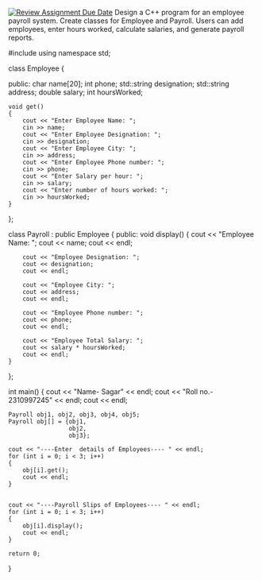 [![Review Assignment Due Date](https://classroom.github.com/assets/deadline-readme-button-24ddc0f5d75046c5622901739e7c5dd533143b0c8e959d652212380cedb1ea36.svg)](https://classroom.github.com/a/Fmb6W2KK)
Design a C++ program for an employee payroll system. Create classes for Employee and Payroll. Users can add employees, enter hours worked, calculate salaries, and generate payroll reports.


#include <iostream>
using namespace std;

class Employee
{

public:
    char name[20];
    int phone;
    std::string designation;
    std::string address;
    double salary;
    int hoursWorked;

    void get()
    {
        cout << "Enter Employee Name: ";
        cin >> name;
        cout << "Enter Employee Designation: ";
        cin >> designation;
        cout << "Enter Employee City: ";
        cin >> address;
        cout << "Enter Employee Phone number: ";
        cin >> phone;
        cout << "Enter Salary per hour: ";
        cin >> salary;
        cout << "Enter number of hours worked: ";
        cin >> hoursWorked;
    }
};

class Payroll : public Employee
{
public:
    void display()
    {
        cout << "Employee Name: ";
        cout << name;
        cout << endl;

        cout << "Employee Designation: ";
        cout << designation;
        cout << endl;

        cout << "Employee City: ";
        cout << address;
        cout << endl;

        cout << "Employee Phone number: ";
        cout << phone;
        cout << endl;

        cout << "Employee Total Salary: ";
        cout << salary * hoursWorked;
        cout << endl;
    }
};

int main()
{
    cout << "Name- Sagar" << endl;
    cout << "Roll no.- 2310997245" << endl;
    cout << endl;

    Payroll obj1, obj2, obj3, obj4, obj5;
    Payroll obj[] = {obj1,
                     obj2,
                     obj3};

    cout << "----Enter  details of Employees---- " << endl;
    for (int i = 0; i < 3; i++)
    {
        obj[i].get();
        cout << endl;
    }


    cout << "----Payroll Slips of Employees---- " << endl;
    for (int i = 0; i < 3; i++)
    {
        obj[i].display();
        cout << endl;
    }

    return 0;
}
